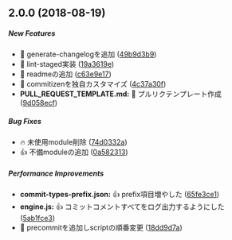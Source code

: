 ## 2.0.0 (2018-08-19)

##### New Features

*  :tada: generate-changelogを追加 ([49b9d3b9](https://github.com/tyankatsu0105/git-format-test/commit/49b9d3b9a9d353a4268faeced6fd9763e59ac395))
*  :tada: lint-staged実装 ([19a3619e](https://github.com/tyankatsu0105/git-format-test/commit/19a3619e11d1e89e0a12e3b58aa69e5436b4361d))
*  :tada: readmeの追加 ([c63e9e17](https://github.com/tyankatsu0105/git-format-test/commit/c63e9e17fdb0923320925614929be0f98870297c))
*  :tada: commitizenを独自カスタマイズ ([4c37a30f](https://github.com/tyankatsu0105/git-format-test/commit/4c37a30fca98dce1c063a48301a0ca16a5a88773))
* **PULL_REQUEST_TEMPLATE.md:**  :tada: プルリクテンプレート作成 ([9d058ecf](https://github.com/tyankatsu0105/git-format-test/commit/9d058ecf79ef438eb2fa68b016d7893b3a0a577e))

##### Bug Fixes

*  :fire: 未使用module削除 ([74d0332a](https://github.com/tyankatsu0105/git-format-test/commit/74d0332a1b9cb57561cb9a7a9d005578f1c61ccf))
*  :+1: 不備moduleの追加 ([0a582313](https://github.com/tyankatsu0105/git-format-test/commit/0a58231305b2e8f74948a3ec7ac92d4904ac7188))

##### Performance Improvements

* **commit-types-prefix.json:**  :+1: prefix項目増やした ([65fe3ce1](https://github.com/tyankatsu0105/git-format-test/commit/65fe3ce1a0a348883e1311ae7d21fe97c7d27f73))
* **engine.js:**  :+1: コミットコメントすべてをログ出力するようにした ([5ab1fce3](https://github.com/tyankatsu0105/git-format-test/commit/5ab1fce346d40861c1b5ca195d26fb1e530a2ec1))
*  :tada: precommitを追加しscriptの順番変更 ([18dd9d7a](https://github.com/tyankatsu0105/git-format-test/commit/18dd9d7a89de178de01287fe451a71b34a9f74fb))

